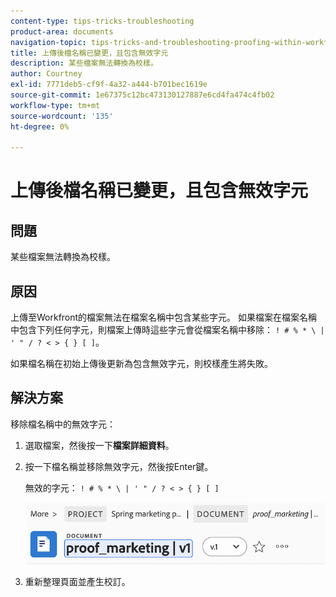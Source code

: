 ```yaml
---
content-type: tips-tricks-troubleshooting
product-area: documents
navigation-topic: tips-tricks-and-troubleshooting-proofing-within-workfront
title: 上傳後檔名稱已變更，且包含無效字元
description: 某些檔案無法轉換為校樣。
author: Courtney
exl-id: 7771deb5-cf9f-4a32-a444-b701bec1619e
source-git-commit: 1e67375c12bc473130127887e6cd4fa474c4fb02
workflow-type: tm+mt
source-wordcount: '135'
ht-degree: 0%

---
```


# 上傳後檔名稱已變更，且包含無效字元

## 問題

某些檔案無法轉換為校樣。

## 原因

上傳至Workfront的檔案無法在檔案名稱中包含某些字元。 如果檔案在檔案名稱中包含下列任何字元，則檔案上傳時這些字元會從檔案名稱中移除： `! # % * \ | ' " / ? < > { } [ ]`。

如果檔名稱在初始上傳後更新為包含無效字元，則校樣產生將失敗。

## 解決方案

移除檔名稱中的無效字元：

1. 選取檔案，然後按一下&#x200B;**檔案詳細資料**。
1. 按一下檔名稱並移除無效字元，然後按Enter鍵。

   無效的字元： `! # % * \ | ' " / ? < > { } [ ]`

   ![檔名稱](assets/doc-name.png)

1. 重新整理頁面並產生校訂。
